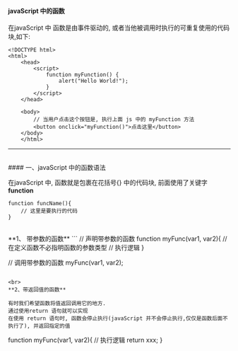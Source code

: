 #### javaScript 中的函数


在javaScript 中 函数是由事件驱动的, 或者当他被调用时执行的可重复使用的代码块,如下:


```
<!DOCTYPE html>
<html>
    <head>
        <script>
            function myFunction() {
                alert("Hello World!");
            }
        </script>
    </head>

    <body>
        // 当用户点击这个按钮是, 执行上面 js 中的 myFunction 方法
        <button onclick="myFunction()">点击这里</button>
    </body>
    </html>
```

****
<br> 
#### 一、javaScript 中的函数语法

在javaScript 中, 函数就是包裹在花括号{} 中的代码块, 前面使用了关键字 **function**

```
function funcName(){
    // 这里是要执行的代码
}
```

<br>
**1、  带参数的函数**
```
// 声明带参数的函数
function myFunc(var1,  var2){ // 在定义函数不必指明函数的参数类型
    // 执行逻辑
}

// 调用带参数的函数
myFunc(var1, var2);
```

<br> 
**2、带返回值的函数**

有时我们希望函数将值返回调用它的地方.
通过使用return 语句就可以实现
在使用 return 语句时, 函数会停止执行(javaScript 并不会停止执行,仅仅是函数后面不执行了), 并返回指定的值

```
function myFunc(var1, var2){
    // 执行逻辑
    return xxx;
}
```


